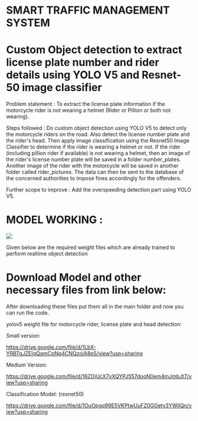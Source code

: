 # SMART TRAFFIC MANAGEMENT SYSTEM 
# Custom Object detection to extract license plate number and rider details using YOLO V5 and Resnet-50 image classifier

Problem statement : To extract the license plate information if the motorcycle rider is not wearing a helmet (Rider or Pillion or both not wearing).

Steps followed : 
Do custom object detection using YOLO V5 to detect only the motorcycle riders on the road. Also detect the license number plate and the rider's head. 
Then apply image classification using the Resnet50 Image Classifier to determine if the rider is wearing a helmet or not. 
If the rider (including pillion rider if available) is not wearing a helmet, then an image of the rider's license number plate will be saved in a folder number_plates.
Another image of the rider with the motorcycle will be saved in another folder called rider_pictures. 
The data can then be sent to the database of the concerned authorities to impose fines accordingly for the offenders. 

Further scope to improve : Add the overspeeding detection part using YOLO V5.

# MODEL WORKING :

<img
src="./bike_gif.gif"
/>


Given below are the required weight files which are already trained to perform realtime object detection 

# Download Model and other necessary files from link below:
After downloading these files put them all in the main folder and now you can run the code.


yolov5 weight file for motorcycle rider, license plate and head detection: 

Small version:

https://drive.google.com/file/d/1LbX-YRBTgJZEIqQqmCpNq4CNQzoiA8p5/view?usp=sharing


Medium Version:

https://drive.google.com/file/d/16ZDjUcX7vXQYPJ557dooN0em4mJmbJt7/view?usp=sharing

Classification Model: (resnet50)

https://drive.google.com/file/d/1OuOpgq99E5VKPtwUuFZ0GGety3YWjIQn/view?usp=sharing






